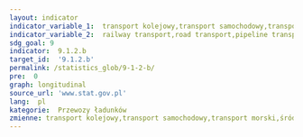 ```yaml
---
layout: indicator
indicator_variable_1:  transport kolejowy,transport samochodowy,transport rurociągowy,transport morski,śródlądowy transport wodny,transport lotniczy
indicator_variable_2:  railway transport,road transport,pipeline transport,maritime transport fleet,transport by inland waterway fleet,air transport
sdg_goal: 9
indicator:  9.1.2.b
target_id:  '9.1.2.b'
permalink: /statistics_glob/9-1-2-b/
pre:  0
graph: longitudinal
source_url: 'www.stat.gov.pl'
lang:  pl
kategorie:  Przewozy ładunków
zmienne: transport kolejowy,transport samochodowy,transport morski,śródlądowy transport wodny,transport lotniczy
---
```

